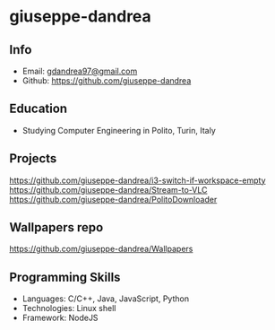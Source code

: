 # giuseppe-dandrea

## Info
- Email: <gdandrea97@gmail.com>
- Github: <https://github.com/giuseppe-dandrea>

## Education
- Studying Computer Engineering in Polito, Turin, Italy

## Projects
<https://github.com/giuseppe-dandrea/i3-switch-if-workspace-empty>
<https://github.com/giuseppe-dandrea/Stream-to-VLC>
<https://github.com/giuseppe-dandrea/PolitoDownloader>

## Wallpapers repo
<https://github.com/giuseppe-dandrea/Wallpapers>

## Programming Skills
- Languages: C/C++, Java, JavaScript, Python
- Technologies: Linux shell
- Framework: NodeJS

